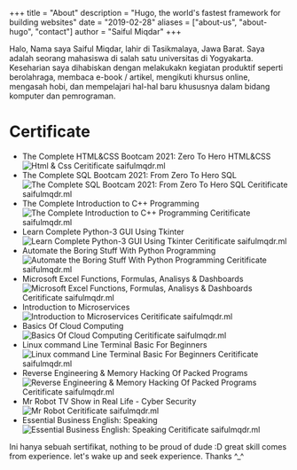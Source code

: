 +++
title = "About"
description = "Hugo, the world's fastest framework for building websites"
date = "2019-02-28"
aliases = ["about-us", "about-hugo", "contact"]
author = "Saiful Miqdar"
+++

Halo, Nama saya Saiful Miqdar, lahir di Tasikmalaya, Jawa Barat. Saya adalah seorang mahasiswa di salah satu universitas di Yogyakarta. Keseharian saya dihabiskan dengan melakukakn kegiatan produktif seperti berolahraga, membaca e-book / artikel, mengikuti khursus online, mengasah hobi, dan mempelajari hal-hal baru khususnya dalam bidang komputer dan pemrograman. 

# Certificate

* The Complete HTML&CSS Bootcam 2021: Zero To Hero HTML&CSS 
![Html & Css Ceritificate saifulmqdr.ml](/images/certificate/htmlcss.jpg)
* The Complete SQL Bootcam 2021: From Zero To Hero SQL
![The Complete SQL Bootcam 2021: From Zero To Hero SQL Ceritificate saifulmqdr.ml](/images/certificate/sql.jpg)
* The Complete Introduction to C++ Programming
![The Complete Introduction to C++ Programming Ceritificate saifulmqdr.ml](/images/certificate/cpp.jpg)
* Learn Complete Python-3 GUI Using Tkinter
![Learn Complete Python-3 GUI Using Tkinter Ceritificate saifulmqdr.ml](/images/certificate/python.jpg)
* Automate the Boring Stuff With Python Programming
![Automate the Boring Stuff With Python Programming Ceritificate saifulmqdr.ml](/images/certificate/bspy.jpg)
* Microsoft Excel Functions, Formulas, Analisys & Dashboards
![Microsoft Excel Functions, Formulas, Analisys & Dashboards Ceritificate saifulmqdr.ml](/images/certificate/exel.jpg)
* Introduction to Microservices
![Introduction to Microservices Ceritificate saifulmqdr.ml](/images/certificate/microservis.jpg)
* Basics Of Cloud Computing
![Basics Of Cloud Computing Ceritificate saifulmqdr.ml](/images/certificate/bcc.jpg)
* Linux command Line Terminal Basic For Beginners
![Linux command Line Terminal Basic For Beginners Ceritificate saifulmqdr.ml](/images/certificate/linux.jpg)
* Reverse Engineering & Memory Hacking Of Packed Programs
![Reverse Engineering & Memory Hacking Of Packed Programs Ceritificate saifulmqdr.ml](/images/certificate/hack.jpg)
* Mr Robot TV Show in Real Life - Cyber Security
![Mr Robot Ceritificate saifulmqdr.ml](/images/certificate/mrrobotcybersec.jpg)
* Essential Business English: Speaking
![Essential Business English: Speaking Ceritificate saifulmqdr.ml](/images/certificate/english.jpg)

Ini hanya sebuah sertifikat, nothing to be proud of dude :D great skill comes from experience. let's wake up and seek experience. Thanks ^_^
